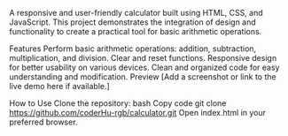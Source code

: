 A responsive and user-friendly calculator built using HTML, CSS, and JavaScript. This project demonstrates the integration of design and functionality to create a practical tool for basic arithmetic operations.

Features
Perform basic arithmetic operations: addition, subtraction, multiplication, and division.
Clear and reset functions.
Responsive design for better usability on various devices.
Clean and organized code for easy understanding and modification.
Preview
[Add a screenshot or link to the live demo here if available.]

How to Use
Clone the repository:
bash
Copy code
git clone https://github.com/coderHu-rgb/calculator.git
Open index.html in your preferred browser.
